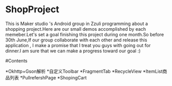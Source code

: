 # ShopProject
This is Maker studio 's Android group in Zzuli programming about a shopping project.Here are our small demos accomplished by each memeber.Let's set a goal finishing this project during one month.So before 30th June,If our group collaborate with each other and release this application , I make a promise that I treat you guys with going out for dinner.I am sure that we can make a progress toward our goal :)

#Contents

*Okhttp+Gson解析
*自定义Toolbar
*FragmentTab
*RecycleView
*ItemList商品列表
*PullrefershPage
*ShopingCart
